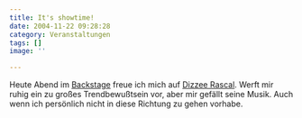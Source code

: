 ```yaml
---
title: It's showtime!
date: 2004-11-22 09:28:28
category: Veranstaltungen
tags: []
image: ''

---
```


Heute Abend im [Backstage](http://www.backstage089.de/) freue ich mich auf [Dizzee Rascal](http://www.dizzeerascal.com/). Werft mir ruhig ein zu großes Trendbewußtsein vor, aber mir gefällt seine Musik. Auch wenn ich persönlich nicht in diese Richtung zu gehen vorhabe.
